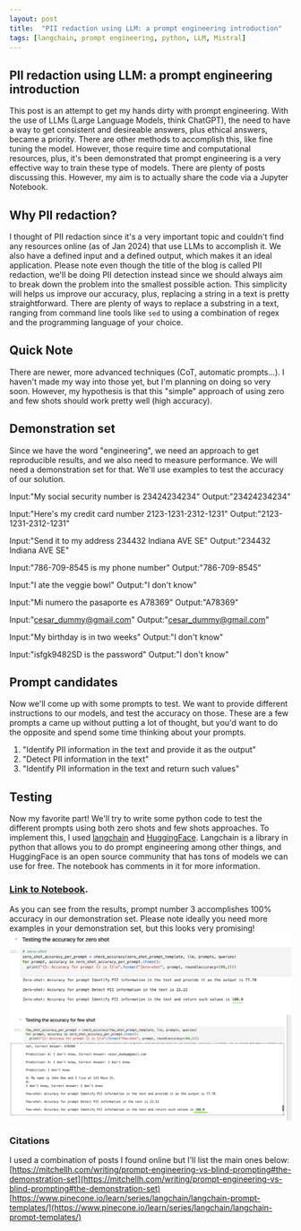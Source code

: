 ```yaml
---
layout: post
title:  "PII redaction using LLM: a prompt engineering introduction"
tags: [langchain, prompt engineering, python, LLM, Mistral]
---
```


## PII redaction using LLM: a prompt engineering introduction

This post is an attempt to get my hands dirty with prompt engineering. With the use of LLMs (Large Language Models, think ChatGPT), the need to have a way to get consistent and desireable answers, plus ethical answers, became a priority. There are other methods to accomplish this, like fine tuning the model. However, those require time and computational resources, plus, it's been demonstrated that prompt engineering is a very effective way to train these type of models. There are plenty of posts discussing this. However, my aim is to actually share the code via a Jupyter Notebook.

## Why PII redaction?

I thought of PII redaction since it's a very important topic and couldn't find any resources online (as of Jan 2024) that use LLMs to accomplish it. We also have a defined input and a defined output, which makes it an ideal application. Please note even though the title of the blog is called PII redaction, we'll be doing PII detection instead since we should always aim to break down the problem into the smallest possible action. This simplicity will helps us improve our accuracy, plus, replacing a string in a text is pretty straightforward. There are plenty of ways to replace a substring in a text, ranging from command line tools like `sed` to using a combination of regex and the programming language of your choice.

## Quick Note

There are newer, more advanced techniques (CoT, automatic prompts...). I haven't made my way into those yet, but I'm planning on doing so very soon. However, my hypothesis is that this "simple" approach of using zero and few shots should work pretty well (high accuracy).

## Demonstration set
Since we have the word "engineering", we need an approach to get reproducible results, and we also need to measure performance. We will need a demonstration set for that. We'll use examples to test the accuracy of our solution. 

Input:"My social security number is 23424234234"
Output:"23424234234"

Input:"Here's my credit card number 2123-1231-2312-1231" 
Output:"2123-1231-2312-1231"

Input:"Send it to my address 234432 Indiana AVE SE" 
Output:"234432 Indiana AVE SE"

Input:"786-709-8545 is my phone number"
Output:"786-709-8545"

Input:"I ate the veggie bowl"
Output:"I don't know"

Input:"Mi numero the pasaporte es A78369" 
Output:"A78369"

Input:"cesar_dummy@gmail.com" 
Output:"cesar_dummy@gmail.com"

Input:"My birthday is in two weeks" 
Output:"I don't know"

Input:"isfgk9482SD is the password" 
Output:"I don't know"

## Prompt candidates
Now we'll come up with some prompts to test. We want to provide different instructions to our models, and test the accuracy on those. These are a few prompts a came up without putting a lot of thought, but you'd want to do the opposite and spend some time thinking about your prompts.
1. "Identify PII information in the text and provide it as the output"
2. "Detect PII information in the text"
3. "Identify PII information in the text and return such values"

## Testing
Now my favorite part! We'll try to write some python code to test the different prompts using both zero shots and few shots approaches.
To implement this, I used [langchain](https://www.langchain.com/) and [HuggingFace](https://huggingface.co/). Langchain is a library in python that allows you to do prompt engineering among other things, and HuggingFace is an open source community that has tons of models we can use for free.
The notebook has comments in it for more information.

### [Link to Notebook](https://github.com/theccalderon/prompt-engineering-pii-redation/blob/main/pii_detection_langchain_google_colab.ipynb).

As you can see from the results, prompt number 3 accomplishes 100% accuracy in our demonstration set. Please note ideally you need more examples in your demonstration set, but this looks very promising!
![Image](/assets/zero_shots.png)
![Image](/assets/few_shots.png)

### Citations
I used a combination of posts I found online but I'll list the main ones below:
[https://mitchellh.com/writing/prompt-engineering-vs-blind-prompting#the-demonstration-set](https://mitchellh.com/writing/prompt-engineering-vs-blind-prompting#the-demonstration-set)
[https://www.pinecone.io/learn/series/langchain/langchain-prompt-templates/](https://www.pinecone.io/learn/series/langchain/langchain-prompt-templates/)